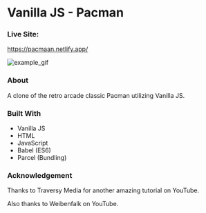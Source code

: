 # Vanilla JS - Pacman

### Live Site:
 https://pacmaan.netlify.app/

![example_gif](./example.gif)


### About

A clone of the retro arcade classic Pacman utilizing Vanilla JS.

### Built With

* Vanilla JS 
* HTML
* JavaScript
* Babel (ES6)
* Parcel (Bundling)



### Acknowledgement

Thanks to Traversy Media for another amazing tutorial on YouTube.

Also thanks to Weibenfalk on YouTube.